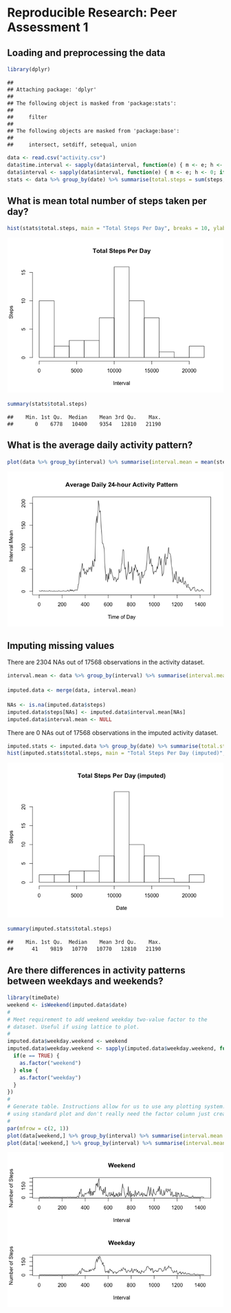 # Reproducible Research: Peer Assessment 1


## Loading and preprocessing the data

```r
library(dplyr)
```

```
## 
## Attaching package: 'dplyr'
## 
## The following object is masked from 'package:stats':
## 
##     filter
## 
## The following objects are masked from 'package:base':
## 
##     intersect, setdiff, setequal, union
```

```r
data <- read.csv("activity.csv")
data$time.interval <- sapply(data$interval, function(e) { m <- e; h <- 0; if(e >= 100) { m <- e %% 100; h <- e %/% 100; }; sprintf("%02d:%02d", h, m) })
data$interval <- sapply(data$interval, function(e) { m <- e; h <- 0; if(e >= 100) { m <- e %% 100; h <- e %/% 100; }; h * 60 + m })
stats <- data %>% group_by(date) %>% summarise(total.steps = sum(steps, na.rm = TRUE), mean.steps = mean(steps, na.rm = TRUE))
```

## What is mean total number of steps taken per day?

```r
hist(stats$total.steps, main = "Total Steps Per Day", breaks = 10, ylab = "Steps", xlab = "Interval")
```

![](PA1_template_files/figure-html/steps-per-day-1.png) 

```r
summary(stats$total.steps)
```

```
##    Min. 1st Qu.  Median    Mean 3rd Qu.    Max. 
##       0    6778   10400    9354   12810   21190
```

## What is the average daily activity pattern?

```r
plot(data %>% group_by(interval) %>% summarise(interval.mean = mean(steps, na.rm = TRUE)), type = "l", main = "Average Daily 24-hour Activity Pattern", ylab = "Interval Mean", xlab = "Time of Day")
```

![](PA1_template_files/figure-html/average-daily-pattern-1.png) 


## Imputing missing values
There are 2304 NAs out of 17568 observations in the activity dataset.


```r
interval.mean <- data %>% group_by(interval) %>% summarise(interval.mean = mean(steps, na.rm = TRUE))

imputed.data <- merge(data, interval.mean)

NAs <- is.na(imputed.data$steps)
imputed.data$steps[NAs] <- imputed.data$interval.mean[NAs]
imputed.data$interval.mean <- NULL
```

There are 0 NAs out of 17568 observations in the imputed activity dataset.


```r
imputed.stats <- imputed.data %>% group_by(date) %>% summarise(total.steps = sum(steps, na.rm = TRUE), mean.steps = mean(steps, na.rm = TRUE))
hist(imputed.stats$total.steps, main = "Total Steps Per Day (imputed)", breaks = 10, ylab = "Steps", xlab = "Date")
```

![](PA1_template_files/figure-html/imputed-steps-per-day-1.png) 

```r
summary(imputed.stats$total.steps)
```

```
##    Min. 1st Qu.  Median    Mean 3rd Qu.    Max. 
##      41    9819   10770   10770   12810   21190
```

## Are there differences in activity patterns between weekdays and weekends?

```r
library(timeDate)
weekend <- isWeekend(imputed.data$date)
#
# Meet requirement to add weekend weekday two-value factor to the
# dataset. Useful if using lattice to plot.
#
imputed.data$weekday.weekend <- weekend
imputed.data$weekday.weekend <- sapply(imputed.data$weekday.weekend, function(e) {
  if(e == TRUE) {
    as.factor("weekend")
  } else {
    as.factor("weekday")
  }
})
#
# Generate table. Instructions allow for us to use any plotting system. So am
# using standard plot and don't really need the factor column just created above.
#
par(mfrow = c(2, 1))
plot(data[weekend,] %>% group_by(interval) %>% summarise(interval.mean = mean(steps, na.rm = TRUE)), type = "l", main = "Weekend", ylab = "Number of Steps", xlab = "Interval")
plot(data[!weekend,] %>% group_by(interval) %>% summarise(interval.mean = mean(steps, na.rm = TRUE)), type = "l", main = "Weekday", ylab = "Number of Steps", xlab = "Interval")
```

![](PA1_template_files/figure-html/weekdays-weekend-1.png) 

